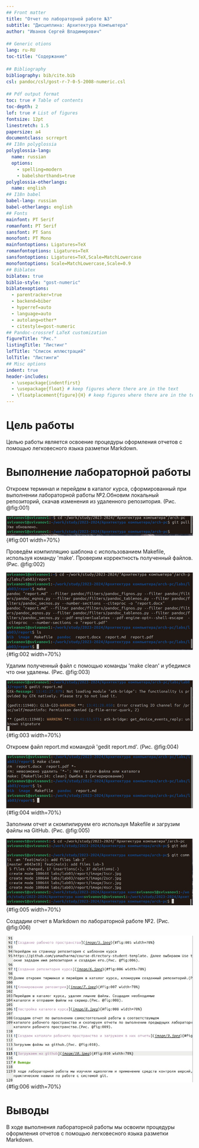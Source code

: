 ```yaml
---
## Front matter
title: "Отчет по лабораторной работе №3"
subtitle: "Дисциплина: Архитектура Компьютера"
author: "Иванов Сергей Владимирович"

## Generic otions
lang: ru-RU
toc-title: "Содержание"

## Bibliography
bibliography: bib/cite.bib
csl: pandoc/csl/gost-r-7-0-5-2008-numeric.csl

## Pdf output format
toc: true # Table of contents
toc-depth: 2
lof: true # List of figures
fontsize: 12pt
linestretch: 1.5
papersize: a4
documentclass: scrreprt
## I18n polyglossia
polyglossia-lang:
  name: russian
  options:
	- spelling=modern
	- babelshorthands=true
polyglossia-otherlangs:
  name: english
## I18n babel
babel-lang: russian
babel-otherlangs: english
## Fonts
mainfont: PT Serif
romanfont: PT Serif
sansfont: PT Sans
monofont: PT Mono
mainfontoptions: Ligatures=TeX
romanfontoptions: Ligatures=TeX
sansfontoptions: Ligatures=TeX,Scale=MatchLowercase
monofontoptions: Scale=MatchLowercase,Scale=0.9
## Biblatex
biblatex: true
biblio-style: "gost-numeric"
biblatexoptions:
  - parentracker=true
  - backend=biber
  - hyperref=auto
  - language=auto
  - autolang=other*
  - citestyle=gost-numeric
## Pandoc-crossref LaTeX customization
figureTitle: "Рис."
listingTitle: "Листинг"
lofTitle: "Список иллюстраций"
lolTitle: "Листинги"
## Misc options
indent: true
header-includes:
  - \usepackage{indentfirst}
  - \usepackage{float} # keep figures where there are in the text
  - \floatplacement{figure}{H} # keep figures where there are in the text
---
```


# Цель работы

Целью работы является освоение процедуры оформления отчетов с помощью легковесного
языка разметки Markdown.

# Выполнение лабораторной работы

Откроем терминал и перейдем в каталог курса, сформированный при выполнении лабораторной работы №2.Обновим локальный репозиторий, скачав изменения из удаленного репозитория. (Рис. @fig:001)

![ Обновляем локальный репозиторий.](image/1scr.jpg){#fig:001 width=70%}

Проведём компилляцию шаблона с использованием Makefile, используя команду 'make'. Проверим корректность полученный файлов. (Рис. @fig:002)

![ Компилляция шаблона.](image/2scr.jpg){#fig:002 width=70%}

Удалим полученный файл с помощью команды 'make clean' и убедимся что они удалены. (Рис. @fig:003)

![ Удаление файлов.](image/3scr.jpg){#fig:003 width=70%}

Откроем файл report.md командой 'gedit report.md'. (Рис. @fig:004)

![ Открываем файл.](image/4scr.jpg){#fig:004 width=70%}

Заполним отчет и скомпилируем его используя Makefile и загрузим файлы на GitHub. (Рис. @fig:005)

![ Загружаем на GitHub](image/5scr.jpg){#fig:005 width=70%}

Создадим отчет в Markdown по лабораторной работе №2. (Рис. @fig:006)

![ Создаем отчет](image/6scr.jpeg){#fig:006 width=70%}

# Выводы

В ходе выполнения лабораторной работы мы освоили процедуры оформления отчетов с помощью легковесного языка разметки Markdown.

